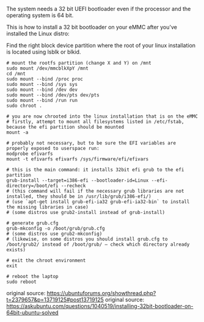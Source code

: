 The system needs a 32 bit UEFI bootloader even if the processor and the operating system is 64 bit.

This is how to install a 32 bit bootloader on your eMMC after you've installed the Linux distro:

Find the right block device partition where the root of your linux installation is located using lsblk or blkid.

```
# mount the rootfs partition (change X and Y) on /mnt
sudo mount /dev/mmcblkXpY /mnt
cd /mnt
sudo mount --bind /proc proc
sudo mount --bind /sys sys
sudo mount --bind /dev dev
sudo mount --bind /dev/pts dev/pts
sudo mount --bind /run run
sudo chroot .

# you are now chrooted into the linux installation that is on the eMMC
# firstly, attempt to mount all filesystems listed in /etc/fstab, because the efi partition should be mounted
mount -a

# probably not necessary, but to be sure the EFI variables are properly exposed to userspace run:
modprobe efivarfs
mount -t efivarfs efivarfs /sys/firmware/efi/efivars

# this is the main command: it installs 32bit efi grub to the efi partition
grub-install --target=i386-efi --bootloader-id=Linux --efi-directory=/boot/efi --recheck
# (this command will fail if the necessary grub libraries are not installed, they should be in /usr/lib/grub/i386-efi/)
# (use `apt-get install grub-efi-ia32 grub-efi-ia32-bin` to install the missing libraries in case)
# (some distros use grub2-install instead of grub-install)

# generate grub.cfg
grub-mkconfig -o /boot/grub/grub.cfg
# (some distros use grub2-mkconfig)
# (likewise, on some distros you should install grub.cfg to /boot/grub2/ instead of /boot/grub/ – check which directory already exists)

# exit the chroot environment
exit

# reboot the laptop
sudo reboot
```

original source: https://ubuntuforums.org/showthread.php?t=2379657&p=13719125#post13719125
original source: https://askubuntu.com/questions/1040519/installing-32bit-bootloader-on-64bit-ubuntu-solved


